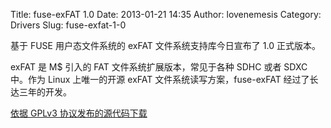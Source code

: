 Title: fuse-exFAT 1.0
Date: 2013-01-21 14:35
Author: lovenemesis
Category: Drivers
Slug: fuse-exfat-1-0

基于 FUSE 用户态文件系统的 exFAT 文件系统支持库今日宣布了 1.0 正式版本。

exFAT 是 M$ 引入的 FAT 文件系统扩展版本，常见于各种 SDHC 或者 SDXC
中。作为 Linux 上唯一的开源 exFAT 文件系统读写方案，fuse-exFAT
经过了长达三年的开发。

[依据 GPLv3
协议发布的源代码下载](http://code.google.com/p/exfat/downloads/list)
